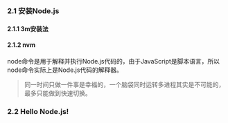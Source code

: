 ### 2.1 安装Node.js

#### 2.1.1 3m安装法

#### 2.1.2 nvm

node命令是用于解释并执行Node.js代码的，由于JavaScript是脚本语言，所以node命令实际上是Node.js代码的解释器。

> 同一时间只做一件事是幸福的，一个脑袋同时运转多进程其实是不可能的，最多只能做到快速切换。

### 2.2 Hello Node.js!

